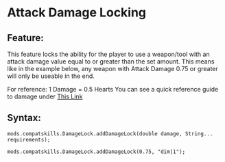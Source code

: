 # Attack Damage Locking

## Feature:
This feature locks the ability for the player to use a weapon/tool with an attack damage value equal to or greater than the set amount. This means like in the example below, any weapon with Attack Damage 0.75 or greater will only be useable in the end.

For reference: 1 Damage = 0.5 Hearts You can see a quick reference guide to damage under [This Link](https://minecraft.gamepedia.com/Damage#Dealing_damage)

## Syntax:
```
mods.compatskills.DamageLock.addDamageLock(double damage, String... requirements);

mods.compatskills.DamageLock.addDamageLock(0.75, "dim|1");
```